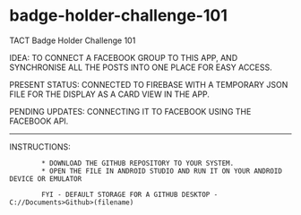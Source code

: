# badge-holder-challenge-101
TACT Badge Holder Challenge 101

IDEA:
    TO CONNECT A FACEBOOK GROUP TO THIS APP, AND SYNCHRONISE ALL THE POSTS INTO ONE PLACE FOR EASY ACCESS.

PRESENT STATUS:
     CONNECTED TO FIREBASE WITH A TEMPORARY JSON FILE FOR THE DISPLAY AS A CARD VIEW IN THE APP.
     
PENDING UPDATES:
      CONNECTING IT TO FACEBOOK USING THE FACEBOOK API.
      
-------------------------------------------------------------------------------------------------------------------------

INSTRUCTIONS:

            * DOWNLOAD THE GITHUB REPOSITORY TO YOUR SYSTEM.
            * OPEN THE FILE IN ANDROID STUDIO AND RUN IT ON YOUR ANDROID DEVICE OR EMULATOR
            
            FYI - DEFAULT STORAGE FOR A GITHUB DESKTOP - C://Documents>Github>(filename)
